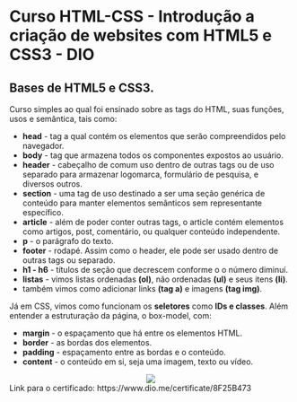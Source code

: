 # Curso HTML-CSS - Introdução a criação de websites com HTML5 e CSS3 - DIO
## Bases de HTML5 e CSS3.

Curso simples ao qual foi ensinado sobre as tags do HTML, suas funções, usos e semântica, tais como:

- **head** - tag a qual contém os elementos que serão compreendidos pelo navegador.
- **body** - tag que armazena todos os componentes expostos ao usuário.
- **header** - cabeçalho de comum uso dentro de outras tags ou de uso separado para armazenar logomarca, formulário de pesquisa,  e diversos outros.
- **section** - uma tag de uso destinado a ser uma seção genérica de conteúdo para manter elementos semânticos sem representante específico.
- **article** - além de poder conter outras tags, o article contém elementos como artigos, post, comentário, ou qualquer conteúdo independente.
- **p** - o parágrafo do texto.
- **footer** - rodapé. Assim como o header, ele pode ser usado dentro de outras tags ou separado.
- **h1 - h6** - títulos de seção que decrescem conforme o o número diminuí.
- **listas** - vimos listas ordenadas **(ol)**, não ordenadas **(ul)** e seus itens **(li)**.
- também vimos como adicionar links **(tag a)** e imagens **(tag img)**.

Já em CSS, vimos como funcionam os **seletores** como **IDs e classes**. Além entender a estruturação da página, o box-model, com:

- **margin** - o espaçamento que há entre os elementos HTML.
- **border** - as bordas dos elementos.
- **padding** - espaçamento entre as bordas e o conteúdo.
- **content** - o conteúdo em si, seja uma imagem, texto ou vídeo.



<div align="center">
    <img src="https://user-images.githubusercontent.com/58814756/155431474-8921974a-49fc-4f72-94b8-1b4eba728446.png" />
</div>
Link para o certificado: https://www.dio.me/certificate/8F25B473
